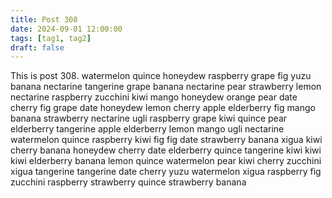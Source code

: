 ```yaml
---
title: Post 308
date: 2024-09-01 12:00:00
tags: [tag1, tag2]
draft: false
---
```

This is post 308.
watermelon
quince
honeydew
raspberry
grape
fig
yuzu
banana
nectarine
tangerine
grape
banana
nectarine
pear
strawberry
lemon
nectarine
raspberry
zucchini
kiwi
mango
honeydew
orange
pear
date
cherry
fig
grape
date
honeydew
lemon
cherry
apple
elderberry
fig
mango
banana
strawberry
nectarine
ugli
raspberry
grape
kiwi
quince
pear
elderberry
tangerine
apple
elderberry
lemon
mango
ugli
nectarine
watermelon
quince
raspberry
kiwi
fig
fig
date
strawberry
banana
xigua
kiwi
cherry
banana
honeydew
cherry
date
elderberry
quince
tangerine
kiwi
kiwi
kiwi
elderberry
banana
lemon
quince
watermelon
pear
kiwi
cherry
zucchini
xigua
tangerine
tangerine
date
cherry
yuzu
watermelon
xigua
raspberry
fig
zucchini
raspberry
strawberry
quince
strawberry
banana

